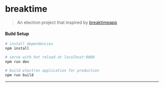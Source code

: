 # breaktime

>An electron project that inspired by [breaktimeapp](http://breaktimeapp.com/)

#### Build Setup

``` bash
# install dependencies
npm install

# serve with hot reload at localhost:9080
npm run dev

# build electron application for production
npm run build


```

---
